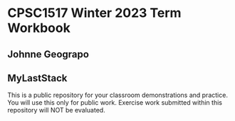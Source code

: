 # CPSC1517 Winter 2023 Term Workbook

## Johnne Geograpo

## MyLastStack

This is a public repository for your classroom demonstrations and practice. You will use this only for public work. Exercise work submitted within this repository will NOT be evaluated.
